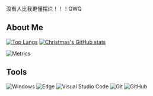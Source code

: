 没有人比我更懂摆烂！！！QWQ

## About Me
[![Top Langs](https://github-readme-stats.vercel.app/api/top-langs/?username=Folltoshe)](https://github.com/Folltoshe)
[![Christmas's GitHub stats](https://github-readme-stats.vercel.app/api?username=Folltoshe&show_icons=true&theme=tokyonight)](https://github.com/Folltoshe)

![Metrics](https://metrics.lecoq.io/Folltoshe?template=classic&base.metadata=0&achievements=1&base=header%2C%20activity%2C%20community%2C%20repositories%2C%20metadata&base.indepth=false&base.hireable=false&base.skip=false&achievements=false&achievements.threshold=C&achievements.secrets=true&achievements.display=detailed&achievements.limit=0&config.timezone=Asia%2FShanghai)

## Tools
![Windows](https://img.shields.io/badge/Windows-0078D6?style=flat-square&logo=windows&logoColor=white)
![Edge](https://img.shields.io/badge/Edge-0078D7?style=flat-square&logo=Microsoft-edge&logoColor=white)
![Visual Studio Code](https://img.shields.io/badge/-Visual%20Studio%20Code-007ACC?style=flat-square&logo=Visual%20Studio%20Code&logoColor=fff)
![Git](https://img.shields.io/badge/-Git-FCC624?style=flat-square&logo=git)
![GitHub](https://img.shields.io/badge/-GitHub-pink?style=flat-square&logo=github)

